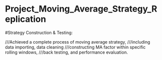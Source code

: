 # Project_Moving_Average_Strategy_Replication

#Strategy Construction & Testing: 

///Achieved a complete process of moving average strategy,
///including data importing, data cleaning
///constructing MA factor within specific rolling windows, 
///back testing, and performance evaluation.
